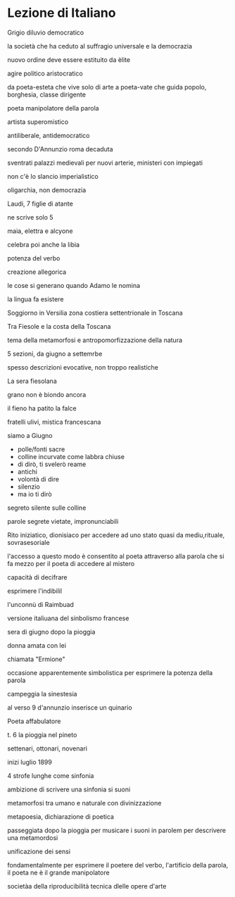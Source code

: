 # Lezione di Italiano

Grigio diluvio democratico

la società che ha ceduto al suffragio universale e la democrazia

nuovo ordine deve essere estituito da èlite

agire politico aristocratico


da poeta-esteta che vive solo di arte
a
poeta-vate che guida popolo, borghesia, classe dirigente


poeta manipolatore della parola

artista superomistico


antiliberale, antidemocratico


secondo D'Annunzio roma decaduta

sventrati palazzi medievali per nuovi arterie, ministeri con impiegati

non c'è lo slancio imperialistico

oligarchia, non democrazia

Laudi, 7 figlie di atante

ne scrive solo 5

maia, elettra e alcyone


celebra poi anche la libia


potenza del verbo


creazione allegorica

le cose si generano quando Adamo le nomina


la lingua fa esistere


Soggiorno in Versilia zona costiera settentrionale in Toscana

Tra Fiesole e la costa della Toscana


tema della metamorfosi e antropomorfizzazione della natura


5 sezioni, da giugno a settemrbe

spesso descrizioni evocative, non troppo realistiche 


La sera fiesolana

grano non è biondo ancora

il fieno ha patito la falce

fratelli ulivi, mistica francescana 


siamo a Giugno

* polle/fonti sacre
* colline incurvate come labbra chiuse
* di dirò, ti svelerò reame
* antichi 
* volontà di dire
* silenzio
* ma io ti dirò

segreto silente sulle colline

parole segrete vietate, impronunciabili

Rito iniziatico, dionisiaco per accedere ad uno stato quasi da mediu,rituale, sovrasesoriale

l'accesso a questo modo è consentito al poeta attraverso alla parola che si fa mezzo per il poeta di accedere al mistero

capacità di decifrare

esprimere l'indibilil

l'unconnù di Raimbuad

versione italiuana del sinbolismo francese

sera di giugno dopo la pioggia


donna amata con lei 

chiamata "Ermione"


occasione apparentemente simbolistica per esprimere la potenza della parola


campeggia la sinestesia 

al verso 9 d'annunzio inserisce un quinario



Poeta affabulatore

t. 6 la pioggia nel pineto

settenari, ottonari, novenari

inizi luglio 1899

4 strofe lunghe come sinfonia


ambizione di scrivere una sinfonia si suoni

metamorfosi tra umano e naturale con divinizzazione

metapoesia, dichiarazione di poetica

passeggiata dopo la pioggia per musicare i suoni in parolem per descrivere una metamordosi


unificazione dei sensi

fondamentalmente per esprimere il poetere del verbo, l'artificio della parola, il poeta ne è il grande manipolatore


societàa della riproducibilità tecnica dlelle opere d'arte

<!--stackedit_data:
eyJoaXN0b3J5IjpbMTE2MDE3OTE3OV19
-->